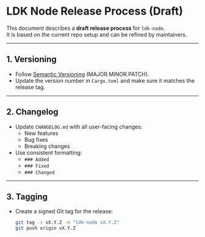 # LDK Node Release Process (Draft)

This document describes a **draft release process** for `ldk-node`.  
It is based on the current repo setup and can be refined by maintainers.

---

## 1. Versioning
- Follow [Semantic Versioning](https://semver.org/) (MAJOR.MINOR.PATCH).
- Update the version number in `Cargo.toml` and make sure it matches the release tag.

---

## 2. Changelog
- Update `CHANGELOG.md` with all user-facing changes:
  - New features
  - Bug fixes
  - Breaking changes
- Use consistent formatting:
  - `### Added`
  - `### Fixed`
  - `### Changed`

---

## 3. Tagging
- Create a signed Git tag for the release:
  ```bash
  git tag -s vX.Y.Z -m "ldk-node vX.Y.Z"
  git push origin vX.Y.Z
